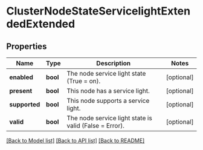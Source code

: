 # ClusterNodeStateServicelightExtendedExtended

## Properties
Name | Type | Description | Notes
------------ | ------------- | ------------- | -------------
**enabled** | **bool** | The node service light state (True &#x3D; on). | [optional] 
**present** | **bool** | This node has a service light. | [optional] 
**supported** | **bool** | This node supports a service light. | [optional] 
**valid** | **bool** | The node service light state is valid (False &#x3D; Error). | [optional] 

[[Back to Model list]](../README.md#documentation-for-models) [[Back to API list]](../README.md#documentation-for-api-endpoints) [[Back to README]](../README.md)


